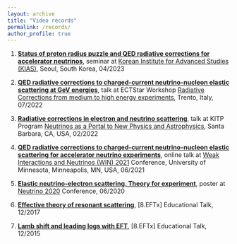 ```yaml
---
layout: archive
title: "Video records"
permalink: /records/
author_profile: true
---
```


1. **[Status of proton radius puzzle and QED radiative corrections for accelerator neutrinos](https://youtu.be/o_QSQB_1bR4)**, seminar at [Korean Institute for Advanced Studies (KIAS)](https://www.kias.re.kr/kias/activities/seminars/list.do?menuNo=404003), Seoul, South Korea, 04/2023

2. **[QED radiative corrections to charged-current neutrino-nucleon elastic scattering at GeV energies](https://youtu.be/5MFCMbKidJ8)**, talk at ECTStar Workshop [Radiative Corrections from medium to high energy experiments](https://indico.ectstar.eu/event/146/), Trento, Italy, 07/2022

3. **[Radiative corrections in electron and neutrino scattering](https://online.kitp.ucsb.edu/online/neutrinos22/tomalak/rm/jwvideo.html)**, talk at KITP Program [Neutrinos as a Portal to New Physics and Astrophysics](https://online.kitp.ucsb.edu/online/neutrinos22/), Santa Barbara, CA, USA, 02/2022

4. **[QED radiative corrections to charged-current neutrino-nucleon elastic scattering for
accelerator neutrino experiments](https://youtu.be/tb8_YRIHp3c)**, online talk at [Weak Interactions and Neutrinos (WIN) 2021](https://indico.fnal.gov/event/44492/) Conference, University of Minnesota, Minneapolis, MN, USA, 06/2021

5. **[Elastic neutrino-electron scattering. Theory for experiment](https://youtu.be/mrW4aYjP57w)**, poster at [Neutrino 2020](https://indico.fnal.gov/event/19348/) Conference, 06/2020

6. **[Effective theory of resonant scattering](https://youtu.be/H9S9PtrxNYU)**, [8.EFTx] Educational Talk, 12/2017

7. **[Lamb shift and leading logs with EFT](https://youtu.be/N7e2Pna_97Y)**, [8.EFTx] Educational Talk, 12/2015
